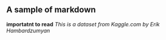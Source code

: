 ## A sample of markdown
**importatnt to read**
*This is a dataset from Kaggle.com by Erik Hambardzumyan*


